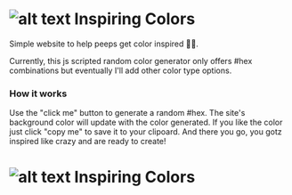 # ![alt text](https://i.ibb.co/kBz1k1Q/imgIC.png "Funky spray can logo") Inspiring Colors

Simple website to help peeps get color inspired 🤸‍♀️.

Currently, this js scripted random color generator only offers #hex combinations but eventually I'll add other color type options.

### How it works

Use the "click me" button to generate a random #hex.
The site's background color will update with the color generated.
If you like the color just click "copy me" to save it to your clipoard.
And there you go, you gotz inspired like crazy and are ready to create!

# ![alt text](https://ibb.co/GFqN0Yc "Image of the site") Inspiring Colors

